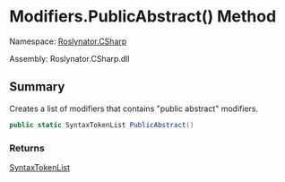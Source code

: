 # Modifiers\.PublicAbstract\(\) Method

Namespace: [Roslynator.CSharp](../../README.md)

Assembly: Roslynator\.CSharp\.dll

## Summary

Creates a list of modifiers that contains "public abstract" modifiers\.

```csharp
public static SyntaxTokenList PublicAbstract()
```

### Returns

[SyntaxTokenList](https://docs.microsoft.com/en-us/dotnet/api/microsoft.codeanalysis.syntaxtokenlist)

